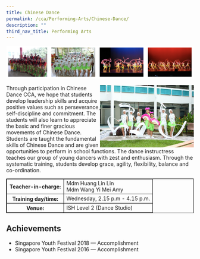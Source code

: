 ```yaml
---
title: Chinese Dance
permalink: /cca/Performing-Arts/Chinese-Dance/
description: ""
third_nav_title: Performing Arts
---
```

<style>
table {
  border-collapse: collapse;
  border: 1px solid black;
} 

th,td {
  border: 1px solid black;
}
table.c {
  table-layout: auto;
  width: 100%;  
}
	</style>


![](/images/cdance.png)

<img style="width:50%;float:right" src="/images/cdanc5.jpeg">
Through participation in Chinese Dance CCA, we hope that students develop leadership skills and acquire positive values such as perseverance, self-discipline and commitment. The students will also learn to appreciate the basic and finer gracious movements of Chinese Dance. Students are taught the fundamental skills of Chinese Dance and are given opportunities to perform in school functions. The dance instructress teaches our group of young dancers with zest and enthusiasm. Through the systematic training, students develop grace, agility, flexibility, balance and co-ordination.
<br>
<table class="c">
  <tbody><tr>
    <th>Teacher-in-charge:</th>
    <td>Mdm Huang Lin Lin<br>Mdm Wang Yi Mei Amy</td>
  </tr>
  <tr>
    <th>Training day/time:</th>
    <td>Wednesday, 2.15 p.m - 4.15 p.m.</td>
  </tr>
  <tr>
    <th>Venue:</th>
    <td>ISH Level 2 (Dance Studio)</td>
  </tr>
</tbody></table>


Achievements
------------

*   Singapore Youth Festival 2018 — Accomplishment
*   Singapore Youth Festival 2016 — Accomplishment
